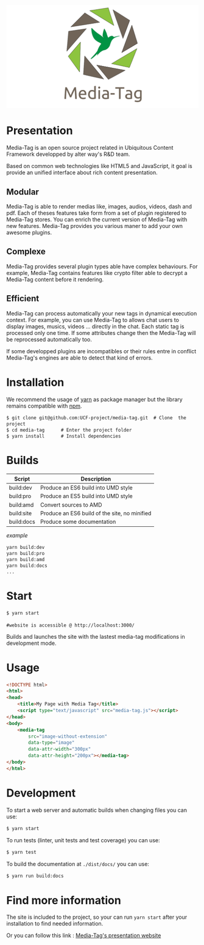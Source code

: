 [![logo](./site/www/assets/data/images/media-tag-logo-github.png) ](https://ucf-project.github.io/media-tag/ 'Media-Tag Project')

# Presentation

Media-Tag is an open source project related in Ubiquitous Content Framework developped by alter way's R&D team.

Based on common web technologies like HTML5 and JavaScript, it goal is provide an unified interface about rich content presentation.

## Modular

Media-Tag is able to render medias like, images, audios, videos, dash and pdf.
Each of theses features take form from a set of plugin registered to Media-Tag stores.
You can enrich the current version of Media-Tag with new features.
Media-Tag provides you various maner to add your own awesome plugins.


## Complexe

Media-Tag provides several plugin types able have complex behaviours.
For example, Media-Tag contains features like crypto filter able to decrypt a Media-Tag content before it rendering.


## Efficient

Media-Tag can process automatically your new tags in dynamical execution context.
For example, you can use Media-Tag to allows chat users to display images, musics, videos ... directly in the chat.
Each static tag is processed only one time.
If some attributes change then the Media-Tag will be reprocessed automatically too.

If some developped plugins are incompatibles or their rules entre in conflict Media-Tag's engines are able to detect that kind of errors.


# Installation

We recommend the usage of [yarn](https://yarnpkg.com/) as package
manager but the library remains compatible with
[npm](https://www.npmjs.com/).

```
$ git clone git@github.com:UCF-project/media-tag.git  # Clone  the project
$ cd media-tag		# Enter the project folder
$ yarn install 		# Install dependencies
```

# Builds

| Script | Description |
|--------|-------------|
| build:dev | Produce an ES6 build into UMD style |
| build:pro | Produce an ES5 build into UMD style |
| build:amd | Convert sources to AMD |
| build:site | Produce an ES6 build of the site, no minified |
| build:docs | Produce some documentation |

*example*

```
yarn build:dev
yarn build:pro
yarn build:amd
yarn build:docs
...
```

# Start

```
$ yarn start

#website is accessible @ http://localhost:3000/
```

Builds and launches the site with the lastest media-tag modifications in development mode.


# Usage

```html
<!DOCTYPE html>
<html>
<head>
	<title>My Page with Media Tag</title>
	<script type="text/javascript" src="media-tag.js"></script>
</head>
<body>
	<media-tag
		src="image-without-extension"
		data-type="image"
		data-attr-width="300px"
		data-attr-height="200px"></media-tag>
</body>
</html>
```

# Development

To start a web server and automatic builds when changing files you can
use:

```sh
$ yarn start
```

To run tests (linter, unit tests and test coverage) you can use:

```sh
$ yarn test
```

To build the documentation at `./dist/docs/` you can use:

```sh
$ yarn run build:docs
```

# Find more information

The site is included to the project, so your can run `yarn start` after your installation to find needed information.

Or you can follow this link : [Media-Tag's presentation website](https://ucf-project.github.io/media-tag/ 'Media-Tag Project')
